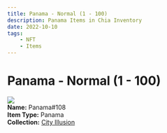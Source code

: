 ```yaml
---
title: Panama - Normal (1 - 100)
description: Panama Items in Chia Inventory
date: 2022-10-10
tags:
    - NFT
    - Items
---
```


# Panama - Normal (1 - 100)
<div class="item_thumbnail">
<img loading="lazy" src="https://olnlvtjdhfgijrfztxpfcamu34ejjyusasuwguufcz5j7kzswyfa.arweave.net/ctq6zSM5TITEuZ3eUQGU3wiU4pIEqWNShRZ6n6sytgo"><br/>
<div><strong>Name:</strong> Panama#108</div>
<div><strong>Item Type:</strong> Panama</div>
<div><strong>Collection:</strong> <a href="https://www.spacescan.io/xch/nft/collection/col1lend2dcn558km4wcwta4xnkfv3xpcmlp9kyt0m909emvfxechlyqdl5ndg">City Illusion</a></div>
</div>


